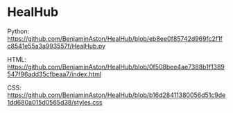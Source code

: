 # HealHub
Python: https://github.com/BenjaminAston/HealHub/blob/eb8ee0f85742d969fc2f1fc8541e55a3a993557f/HealHub.py

HTML: https://github.com/BenjaminAston/HealHub/blob/0f508bee4ae7388b1f1389547f96add35cfbeaa7/index.html

CSS: https://github.com/BenjaminAston/HealHub/blob/b16d28411380056d51c9de1dd680a015d0565d38/styles.css
